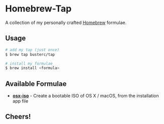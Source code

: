# Homebrew-Tap

A collection of my personally crafted [Homebrew](https://brew.sh/) formulae.

## Usage

```sh
# add my tap (just once)
$ brew tap busterc/tap

# install my formulae
$ brew install <formula>
```

## Available Formulae

  - **[osx-iso](https://github.com/busterc/osx-iso)** - Create a bootable ISO of OS X / macOS, from the installation app file

## Cheers!
